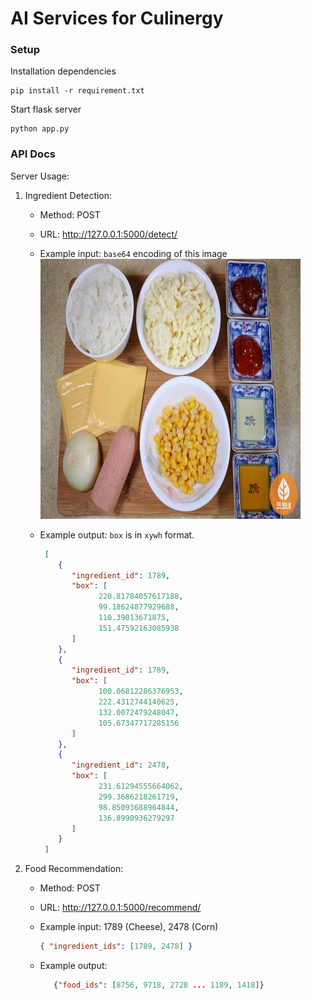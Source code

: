 # AI Services for Culinergy

### Setup
Installation dependencies
```
pip install -r requirement.txt
```
Start flask server
```
python app.py
```

### API Docs
Server Usage:

1. Ingredient Detection:

   - Method: POST
   - URL: http://127.0.0.1:5000/detect/
   - Example input: `base64` encoding of this image![Example input image](./assets/rice_cheese_onion_ham_corn_ketchup.jpg "base64: /9j/4...5//Z")

   - Example output: `box` is in `xywh` format.

     ```json
      [
         {
            "ingredient_id": 1789,
            "box": [
                  220.81784057617188,
                  99.18624877929688,
                  110.39013671875,
                  151.47592163085938
            ]
         },
         {
            "ingredient_id": 1789,
            "box": [
                  100.06812286376953,
                  222.4312744140625,
                  132.0072479248047,
                  105.67347717285156
            ]
         },
         {
            "ingredient_id": 2478,
            "box": [
                  231.61294555664062,
                  299.3686218261719,
                  98.85093688964844,
                  136.8990936279297
            ]
         }
      ]
     ```

2. Food Recommendation:

   - Method: POST
   - URL: http://127.0.0.1:5000/recommend/
   - Example input: 1789 (Cheese), 2478 (Corn)
     ```json
     { "ingredient_ids": [1789, 2478] }
     ```
   - Example output: 

     ```json
        {"food_ids": [8756, 9718, 2728 ... 1189, 1418]}
     ```
